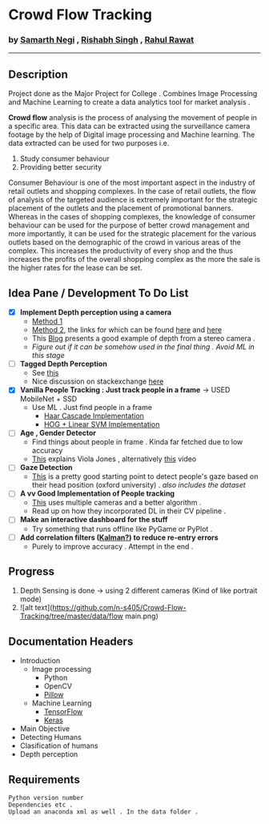 # Crowd Flow Tracking


### by [Samarth Negi](https://n-s405.github.io) , [Rishabh Singh]() , [Rahul Rawat]()

_________




## Description 
Project done as the Major Project for College . Combines Image Processing and Machine Learning to create a data analytics tool for market analysis . 

__Crowd flow__ analysis is the process of analysing the movement of people in  a specific area.
This data can be extracted using the surveillance camera footage by the help of Digital image
processing and Machine learning. 
The data extracted can be used for two purposes i.e.
1. Study consumer behaviour  
2. Providing better security

Consumer Behaviour is one of the most important aspect in the industry of retail outlets and
shopping complexes. In the case of retail outlets, the flow of analysis of the targeted audience
is extremely important for the strategic placement of the outlets and the placement of
promotional banners. Whereas in the cases of shopping complexes, the knowledge of consumer
behaviour can be used for the purpose of better crowd management and more importantly, it
can be used for the strategic placement for the various outlets based on the demographic of the
crowd in various areas of the complex. This increases the productivity of every shop and the
thus increases the profits of the overall shopping complex as the more the sale is the higher
rates for the lease can be set.



## Idea Pane / Development To Do List 
- [x] __Implement Depth perception using a camera__ <br/> 
    - [Method 1](https://opencv-python-tutroals.readthedocs.io/en/latest/py_tutorials/py_calib3d/py_depthmap/py_depthmap.html#py-depthmap)<br/> 
    - [Method 2](https://www.youtube.com/watch?v=KNft4RFsK28), the links for which can be found [here](http://visual.cs.ucl.ac.uk/pubs/monoDepth/) and [here](https://github.com/mrharicot/monodepth)<br/>
    - This [Blog](https://albertarmea.com/post/opencv-stereo-camera/)  presents a good example of depth from a stereo camera . <br/>
    - _Figure out if it can be somehow used in the final thing . Avoid ML in this stage_
- [ ] __Tagged Depth Perception__
    - See [this](https://www.pyimagesearch.com/2015/01/19/find-distance-camera-objectmarker-using-python-opencv/)
    - Nice discussion on stackexchange [here](https://photo.stackexchange.com/questions/12434/how-do-i-calculate-the-distance-of-an-object-in-a-photo)
- [x] __Vanilla People Tracking : Just track people in a frame__  -> USED MobileNet + SSD 
    - Use ML . Just find people in a frame 
        - [Haar Cascade Implementation](https://medium.com/@madhawavidanapathirana/https-medium-com-madhawavidanapathirana-real-time-human-detection-in-computer-vision-part-1-2acb851f4e55)
        - [HOG + Linear SVM Implementation](https://www.pyimagesearch.com/2015/11/09/pedestrian-detection-opencv/)
- [ ] __Age , Gender Detector__ 
    - Find things about people in frame . Kinda far fetched due to low accuracy 
    - [This](https://www.vocal.com/video/face-detection-using-viola-jones-algorithm/) explains Viola Jones , alternatively [this](https://www.youtube.com/watch?v=uEJ71VlUmMQ) video 
- [ ] __Gaze Detection__
    - [This](http://www.robots.ox.ac.uk/ActiveVision/Research/Projects/2009bbenfold_headpose/project.html#datasets) is a pretty good starting point to detect people's gaze based on their head position (oxford university) . _also includes the dataset_
- [ ] __A vv Good Implementation of People tracking__
    - [This](https://cvlab.epfl.ch/research/research-surv/research-body-surv-index-php/) uses multiple cameras and a better algorithm . 
    - Read up on how they incorporated DL in their CV pipeline . 
- [ ] __Make an interactive dashboard for the stuff__ 
    - Try something that runs offline like PyGame or PyPlot . 
- [ ] __Add correlation filters ([Kalman?](https://en.wikipedia.org/wiki/Kalman_filter)) to reduce re-entry errors__  
    - Purely to improve accuracy . Attempt in the end . 



## Progress
1. Depth Sensing is done -> using 2 different cameras (Kind of like portrait mode)
2. ![alt text](https://github.com/n-s405/Crowd-Flow-Tracking/tree/master/data/flow main.png)


## Documentation Headers 
- Introduction 
    - Image processing 
        - Python 
        - OpenCV 
        - [Pillow](https://pillow.readthedocs.io/en/stable/)
    - Machine Learning 
        - [TensorFlow](https://www.tensorflow.org/)
        - [Keras](https://keras.io/)
- Main Objective 
- Detecting Humans 
- Clasification of humans 
- Depth perception 


## Requirements 
    Python version number 
    Dependencies etc . 
    Upload an anaconda xml as well . In the data folder . 
